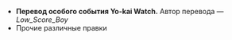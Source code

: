 * **Перевод особого события Yo-kai Watch.** Автор перевода — _Low\_Score\_Boy_
* Прочие различные правки